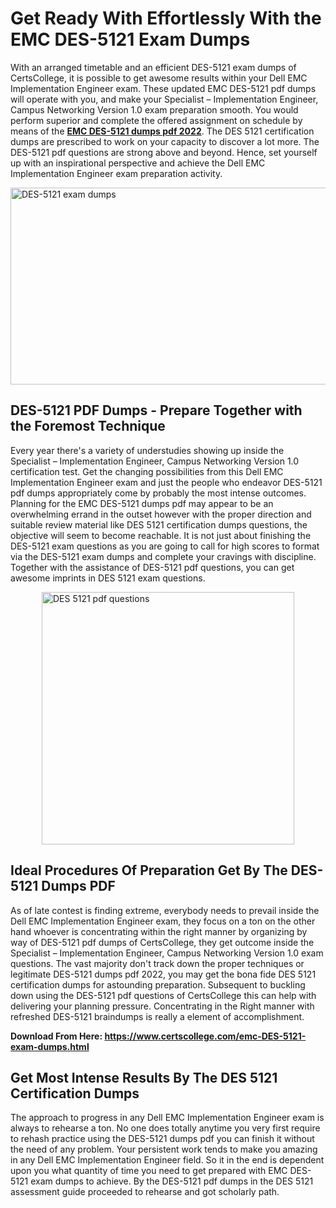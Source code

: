 <h1><strong>Get Ready With Effortlessly With the EMC DES-5121 Exam Dumps&nbsp;</strong></h1>
<p><span style="font-weight: 400;">With an arranged timetable and an efficient  DES-5121 exam dumps of CertsCollege, it is possible to get awesome results within your Dell EMC Implementation Engineer exam. These updated EMC DES-5121 pdf dumps will operate with you, and make your Specialist – Implementation Engineer, Campus Networking Version 1.0 exam preparation smooth. You would perform superior and complete the offered assignment on schedule by means of the <strong><a href="https://www.certscollege.com/emc-DES-5121-exam-dumps.html">EMC DES-5121 dumps pdf 2022</a></strong>. The DES 5121 certification dumps are prescribed to work on your capacity to discover a lot more. The  DES-5121 pdf questions are strong above and beyond. Hence, set yourself up with an inspirational perspective and achieve the Dell EMC Implementation Engineer exam preparation activity.&nbsp;</span></p>
<p><span style="font-weight: 400;"><img style="display: block; margin-left: auto; margin-right: auto;" src="https://i.ibb.co/CPDK3ps/Yellow-and-Blue-Initiative-Blog-Banner.png" alt="DES-5121 exam dumps" width="559" height="315" /></span></p>
<h2><strong>DES-5121 PDF Dumps - Prepare Together with the Foremost Technique</strong></h2>
<p><span style="font-weight: 400;">Every year there's a variety of understudies showing up inside the Specialist – Implementation Engineer, Campus Networking Version 1.0 certification test. Get the changing possibilities from this Dell EMC Implementation Engineer exam and just the people who endeavor DES-5121 pdf dumps appropriately come by probably the most intense outcomes. Planning for the EMC DES-5121 dumps pdf may appear to be an overwhelming errand in the outset however with the proper direction and suitable review material like DES 5121 certification dumps questions, the objective will seem to become reachable. It is not just about finishing the DES-5121 exam questions as you are going to call for high scores to format via the DES-5121 exam dumps and complete your cravings with discipline. Together with the assistance of DES-5121 pdf questions, you can get awesome imprints in DES 5121 exam questions.</span></p>
<p><span style="font-weight: 400;"><a href="https://tinyurl.com/yxmnalln"><img style="display: block; margin-left: auto; margin-right: auto;" src="https://i.ibb.co/9tMrhdY/Teacher-Appreciation-Invitation.png" alt="DES 5121 pdf questions " width="404" height="404" /></a></span></p>
<h2><strong>Ideal Procedures Of Preparation Get By The DES-5121 Dumps PDF</strong></h2>
<p><span style="font-weight: 400;">As of late contest is finding extreme, everybody needs to prevail inside the Dell EMC Implementation Engineer exam, they focus on a ton on the other hand whoever is concentrating within the right manner by organizing by way of DES-5121 pdf dumps of CertsCollege, they get outcome inside the Specialist – Implementation Engineer, Campus Networking Version 1.0 exam questions. The vast majority don't track down the proper techniques or legitimate DES-5121 dumps pdf 2022, you may get the bona fide DES 5121 certification dumps for astounding preparation. Subsequent to buckling down using the  DES-5121 pdf questions of CertsCollege this can help with delivering your planning pressure. Concentrating in the Right manner with refreshed DES-5121 braindumps is really a element of accomplishment.</span></p>
<p><span style="font-weight: 400;"><strong>Download From Here: <a href="https://www.certscollege.com/emc-DES-5121-exam-dumps.html">https://www.certscollege.com/emc-DES-5121-exam-dumps.html</a></strong></span></p>
<h2><strong>Get Most Intense Results By The DES 5121 Certification Dumps</strong></h2>
<p><span style="font-weight: 400;">The approach to progress in any Dell EMC Implementation Engineer exam is always to rehearse a ton. No one does totally anytime you very first require to rehash practice using the DES-5121 dumps pdf you can finish it without the need of any problem. Your persistent work tends to make you amazing in any Dell EMC Implementation Engineer field. So it in the end is dependent upon you what quantity of time you need to get prepared with EMC DES-5121 exam dumps to achieve. By the DES-5121 pdf dumps in the DES 5121 assessment guide proceeded to rehearse and got scholarly path.</span></p>
